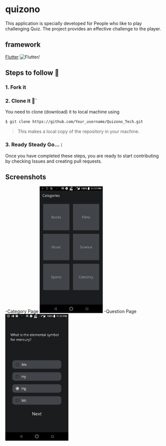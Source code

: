 # quizono
This application is specially developed for People who like to play challenging Quiz. The project provides an effective
challenge to the player.


## framework

[Flutter](https://flutter.dev/)
<img src=https://uploads-ssl.webflow.com/5d359e0f47f4bbac7f9e3f50/5ef0a664ab7b6a925ddf8e64_flutter.png height=150px alt=Flutter/>

## Steps to follow :scroll:

### 1. Fork it 

### 2. Clone it :busts_in_silhouette:`

You need to clone (download) it to local machine using

```sh
$ git clone https://github.com/Your_username/Quizono_Tech.git
```

> This makes a local copy of the repository in your machine.

### 3. Ready Steady Go... :

Once you have completed these steps, you are ready to start contributing by checking Issues and creating pull requests.

## Screenshots

-Category Page
<img src="lib/images/Categories.jpeg" width=200 alt="Categories">
-Question Page
<img src="lib/images/Question.jpeg" width=200 alt="Question">
